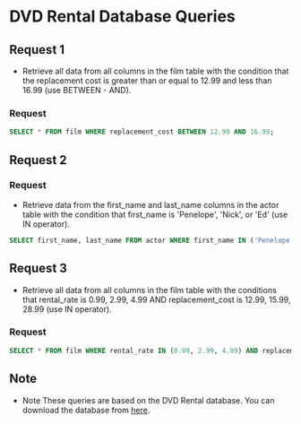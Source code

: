 # DVD Rental Database Queries

## Request 1
- Retrieve all data from all columns in the film table with the condition that the replacement cost is greater than or equal to 12.99 and less than 16.99 (use BETWEEN - AND).
### Request
```sql
SELECT * FROM film WHERE replacement_cost BETWEEN 12.99 AND 16.99;
```

## Request 2
### Request
- Retrieve data from the first_name and last_name columns in the actor table with the condition that first_name is 'Penelope', 'Nick', or 'Ed' (use IN operator).
```sql
SELECT first_name, last_name FROM actor WHERE first_name IN ('Penelope', 'Nick', 'Ed');
```

## Request 3
- Retrieve all data from all columns in the film table with the conditions that rental_rate is 0.99, 2.99, 4.99 AND replacement_cost is 12.99, 15.99, 28.99 (use IN operator).
### Request
```sql
SELECT * FROM film WHERE rental_rate IN (0.99, 2.99, 4.99) AND replacement_cost IN (12.99, 15.99, 28.99);
```

## Note

- Note
  These queries are based on the DVD Rental database. You can download the database from [here](https://sp.postgresqltutorial.com/wp-content/uploads/2019/05/dvdrental.zip).